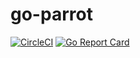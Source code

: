 # go-parrot

[![CircleCI](https://circleci.com/gh/krancour/go-parrot/tree/master.svg?style=svg)](https://circleci.com/gh/krancour/go-parrot/tree/master)
[![Go Report Card](https://goreportcard.com/badge/github.com/krancour/go-parrot)](https://goreportcard.com/report/github.com/krancour/go-parrot)
